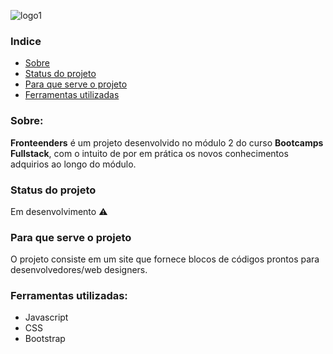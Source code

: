 ![logo1](https://user-images.githubusercontent.com/113737092/212634296-91348c6e-a1c0-4066-b993-45cfb2f4d3b3.png)

### Indice

- [Sobre](#-Sobre) 
- [Status do projeto](#-Status-do-projeto)
- [Para que serve o projeto](#-Para-que-serve-o-projeto)
- [Ferramentas utilizadas](#-Ferramentas-utilizadas)

### Sobre: 

**Fronteenders** é um projeto desenvolvido no módulo 2 do curso **Bootcamps Fullstack**, com o intuito de por em prática os novos conhecimentos adquirios ao longo do módulo.

### Status do projeto

Em desenvolvimento ⚠️

### Para que serve o projeto

O projeto consiste em um site que fornece blocos de códigos prontos para desenvolvedores/web designers.

### Ferramentas utilizadas:

- Javascript
- CSS
- Bootstrap


 
  
 



